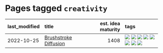# Pages tagged `creativity`

|last_modified|title|est. idea maturity|tags
|:---|:---|---:|:---|
|2022-10-25|[Brushstroke Diffusion](../brushstroke-diffusion.md)|1408|[![](https://img.shields.io/badge/tag-artisticstyletransfer-d5ffe)](../tags/artisticstyletransfer.md) [![](https://img.shields.io/badge/tag-creativity-a68128)](../tags/creativity.md) [![](https://img.shields.io/badge/tag-deepgenerativemodeling-b4243e)](../tags/deepgenerativemodeling.md) [![](https://img.shields.io/badge/tag-experimental-997e5)](../tags/experimental.md) [![](https://img.shields.io/badge/tag-imageprocessing-b7fb0)](../tags/imageprocessing.md) [![](https://img.shields.io/badge/tag-modeltraining-b25b5)](../tags/modeltraining.md) [![](https://img.shields.io/badge/tag-painting-76bb24)](../tags/painting.md) [![](https://img.shields.io/badge/tag-wip-ebbec3)](../tags/wip.md)|